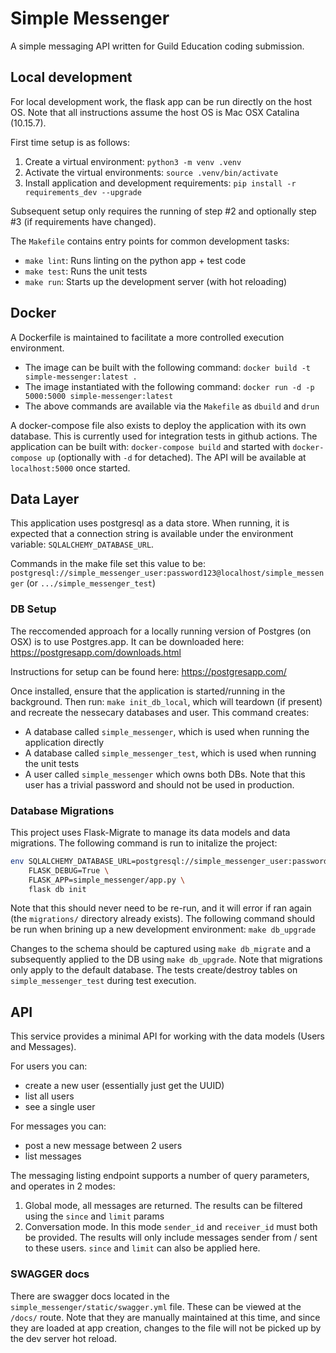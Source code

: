 # Simple Messenger

A simple messaging API written for Guild Education coding submission.

## Local development

For local development work, the flask app can be run directly on the host OS.
Note that all instructions assume the host OS is Mac OSX Catalina (10.15.7).

First time setup is as follows:

1. Create a virtual environment: `python3 -m venv .venv`
2. Activate the virtual environments: `source .venv/bin/activate`
3. Install application and development requirements: `pip install -r requirements_dev --upgrade`

Subsequent setup only requires the running of step #2 and optionally step #3 (if requirements have changed).

The `Makefile` contains entry points for common development tasks:
- `make lint`: Runs linting on the python app + test code
- `make test`: Runs the unit tests
- `make run`: Starts up the development server (with hot reloading)


## Docker

A Dockerfile is maintained to facilitate a more controlled execution environment.
- The image can be built with the following command: `docker build -t simple-messenger:latest .`
- The image instantiated with the following command: `docker run -d -p 5000:5000 simple-messenger:latest`
- The above commands are available via the `Makefile` as `dbuild` and `drun`

A docker-compose file also exists to deploy the application with its own database. This is currently
used for integration tests in github actions. The application can be built with: `docker-compose build`
and started with `docker-compose up` (optionally with `-d` for detached). The API will be available
at `localhost:5000` once started.


## Data Layer

This application uses postgresql as a data store. When running, it is expected
that a connection string is available under the environment variable: `SQLALCHEMY_DATABASE_URL`.

Commands in the make file set this value to be: `postgresql://simple_messenger_user:password123@localhost/simple_messenger` (or `.../simple_messenger_test`)

### DB Setup

The reccomended approach for a locally running version of Postgres (on OSX) is to use Postgres.app. It can be downloaded here:
https://postgresapp.com/downloads.html

Instructions for setup can be found here:
https://postgresapp.com/

Once installed, ensure that the application is started/running in the background. Then run: `make init_db_local`, which will teardown (if present) and recreate the
nessecary databases and user. This command creates:
- A database called `simple_messenger`, which is used when running the application directly
- A database called `simple_messenger_test`, which is used when running the unit tests
- A user called `simple_messenger` which owns both DBs. Note that this user has a trivial password and should not be used in production.

### Database Migrations

This project uses Flask-Migrate to manage its data models and data migrations. The following command is run to initalize the project:
```bash
env SQLALCHEMY_DATABASE_URL=postgresql://simple_messenger_user:password123@localhost/simple_messenger \
    FLASK_DEBUG=True \
    FLASK_APP=simple_messenger/app.py \
    flask db init
```

Note that this should never need to be re-run, and it will error if ran again (the `migrations/` directory already exists).
The following command should be run when brining up a new development environment: `make db_upgrade`

Changes to the schema should be captured using `make db_migrate` and a subsequently applied to the DB using `make db_upgrade`.
Note that migrations only apply to the default database. The tests create/destroy tables on `simple_messenger_test` during test execution.


## API

This service provides a minimal API for working with the data models (Users and Messages).

For users you can:
- create a new user (essentially just get the UUID)
- list all users
- see a single user

For messages you can:
- post a new message between 2 users
- list messages

The messaging listing endpoint supports a number of query parameters, and operates in 2 modes:
1. Global mode, all messages are returned. The results can be filtered using the `since` and `limit` params
2. Conversation mode. In this mode `sender_id` and `receiver_id` must both be provided. The results will only include messages sender from / sent to these users. `since` and `limit` can also be applied here.

### SWAGGER docs

There are swagger docs located in the `simple_messenger/static/swagger.yml` file. These can be viewed at the `/docs/` route. Note that they are manually maintained at this time, and since they are loaded at app creation, changes to the file will not be picked up by the dev server hot reload.
